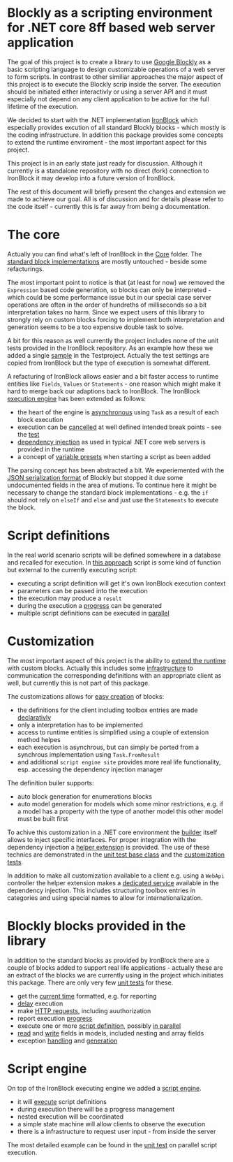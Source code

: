 # Blockly as a scripting environment for .NET core 8ff based web server application

The goal of this project is to create a library to use [Google Blockly](https://developers.google.com/blockly) as a basic scripting language to design customizable operations of a web server to form scripts. In contrast to other similiar approaches the major aspect of this project is to execute the Blockly scrip inside the server. The execution should be initiated either interactivly or using a server API and it must especially not depend on any client application to be active for the full lifetime of the execution.

We decided to start with the .NET implementation [IronBlock](https://github.com/richorama/IronBlock) which especially provides excution of all standard Blockly blocks - which mostly is the coding infrastructure. In addition this package provides some concepts to extend the runtime enviroment - the most important aspect for this project.

This project is in an early state just ready for discussion. Although it currently is a standalone repository with no direct (fork) connection to IronBlock it may develop into a future version of IronBlock.

The rest of this document will briefly present the changes and extension we made to achieve our goal. All is of discussion and for details please refer to the code itself - currently this is far away from being a documentation.

# The core

Actually you can find what's left of IronBlock in the [Core](Library/Core) folder. The [standard block implementations](Library/Core/Blocks) are mostly untouched - beside some refacturings.

The most important point to notice is that (at least for now) we removed the `Expression` based code generation, so blocks can only be interpreted - which could be some performance issue but in our special case server operations are often in the order of hundreths of milliseconds so a bit interpretation takes no harm. Since we expect users of this library to strongly rely on custom blocks forcing to implement both interpretation and generation seems to be a too expensive double task to solve.

A bit for this reason as well currently the project includes none of the unit tests provided in the IronBlock repository. As an example how these we added a single [sample](Tests/Core) in the Testproject. Actually the test settings are copied from IronBlock but the type of execution is somewhat different.

A refacturing of IronBlock allows easier and a bit faster access to runtime entities like `Fields`, `Values` or `Statements` - one reason which might make it hard to merge back our adaptions back to IronBlock. The IronBlock [execution engine](Library/Core/Model) has been extended as follows:

- the heart of the engine is [asynchronous](Library/Core/Model/IFragment.cs) using `Task` as a result of each block execution
- execution can be [cancelled](Library/Core/Model/Context.cs) at well defined intended break points - see the [test](Tests/Engine/CancellationTests.cs)
- [dependency injection](Library/Core/Model/Context.cs) as used in typical .NET core web servers is provided in the runtime
- a concept of [variable presets](Library/Core/Parser.cs) when starting a script as been added

The parsing concept has been abstracted a bit. We experiemented with the [JSON serialization format](Library/Core/JsonParser.cs) of Blockly but stopped it due some undocumented fields in the area of mutions. To continue here it might be necessary to change the standard block implementations - e.g. the `if` should not rely on `elseIf` and `else` and just use the `Statements` to execute the block.

# Script definitions

In the real world scenario scripts will be defined somewhere in a database and recalled for execution. In [this approach](Library/Scripting) script is some kind of function but external to the currently executing script:

- executing a script definition will get it's own IronBlock execution context
- parameters can be passed into the execution
- the execution may produce a `result`
- during the execution a [progress](Tests/Engine/ProgressTests.cs) can be generated
- multiple script definitions can be executed in [parallel](Tests/Engine/ParallelTests.cs)

# Customization

The most important aspect of this project is the ability to [extend the runtime](Library/Extensions/Builder) with custom blocks. Actually this includes some [infrastructure](Tests/Customization) to communication the corresponding definitions with an appropriate client as well, but currently this is not part of this package.

The customizations allows for [easy creation](Library/Extensions/Delay.cs) of blocks:

- the definitions for the client including toolbox entries are made [declarativly](Library/Extensions/Builder/CustomBlockAttribute.cs)
- only a interpretation has to be implemented
- access to runtime entities is simplified using a couple of extension method helpes
- each execution is asynchrous, but can simply be ported from a synchrous implementation using `Task.FromResult`
- and additional `script engine site` provides more real life functionality, esp. accessing the dependency injection manager

The definition builer supports:

- auto block generation for enumerations blocks
- auto model generation for models which some minor restrictions, e.g. if a model has a property with the type of another model this other model must be built first

To achive this customization in a .NET core environment the [builder](Library/Extensions/Builder/BlocklyExtensions.cs) itself allows to inject specific interfaces. For proper integration with the dependency injection a [helper extension](Library/BlocklyDIExtensions.cs) is provided. The use of these technics are demonstrated in the [unit test base class](Tests/TestEnvironment.cs) and the [customization tests](Tests/Customization/ModelAndEnumTests.cs).

In addition to make all customization available to a client e.g. using a `WebApi` controller the helper extension makes a [dedicated service](Library/Extensions/Builder/IConfigurationService.cs) available in the dependency injection. This includes structuring toolbox entries in categories and using special names to allow for internationalization.

# Blockly blocks provided in the library

In addition to the standard blocks as provided by IronBlock there are a couple of blocks added to support real life applications - actually these are an extract of the blocks we are currently using in the project which initiates this package. There are only very few [unit tests](Tests/CoreEx) for these.

- get the [current time](Library/Extensions/Now.cs) formatted, e.g. for reporting
- [delay](Library/Extensions/Delay.cs) execution
- make [HTTP requests](Library/Extensions/HttpRequest.cs), including auuthorization
- report execution [progress](Library/Extensions/SetProgress.cs)
- execute one or more [script definition](Library/Extensions/RunScript.cs), possibly [in parallel](Library/Extensions/RunParallel.cs)
- [read](Library/Extensions/ReadFromModel.cs) and [write](Library/Extensions/UpdateModel.cs) fields in models, included nesting and array fields
- exception [handling](Library/Extensions/TryCatchFinally.cs) and [generation](Library/Extensions/Throw.cs)

# Script engine

On top of the IronBlock executing engine we added a [script engine](Library/Scripting/Engine).

- it will [execute](Library/Scripting/Engine/ScriptEngine.cs) script definitions
- during execution there will be a progress management
- nested execution will be coordinated
- a simple state machine will allow clients to observe the execution
- there is a infrastructure to request user input - from inside the server

The most detailed example can be found in the [unit test](Tests/Engine/ProgressTests.cs) on parallel script execution.
